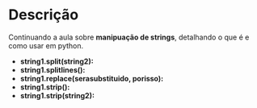 # Descrição
Continuando a aula sobre **manipuação de strings**, detalhando o que é e como usar em python.
- **string1.split(string2):**
- **string1.splitlines():**
- **string1.replace(serasubstituido, porisso):**
- **string1.strip():**
- **string1.strip(string2):**